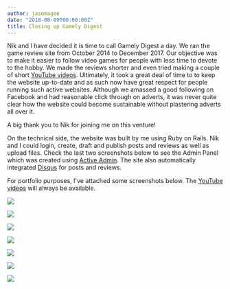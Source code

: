 ```yaml
---
author: jasemagee
date: "2018-08-09T00:00:00Z"
title: Closing up Gamely Digest
---
```

Nik and I have decided it is time to call Gamely Digest a day. We ran the game review site from October 2014 to December 2017. Our objective was to make it easier to follow video games for people with less time to devote to the hobby. We made the reviews shorter and even tried making a couple of short [YouTube videos](https://www.youtube.com/channel/UCE_Kq4L7N1lCRrAlMTRqQaA). Ultimately, it took a great deal of time to to keep the website up-to-date and as such now have great respect for people running such active websites. Although we amassed a good following on Facebook and had reasonable click through on adverts, it was never quite clear how the website could become sustainable without plastering adverts all over it.

A big thank you to Nik for joining me on this venture!

On the technical side, the website was built by me using Ruby on Rails. Nik and I could login, create, draft and publish posts and reviews as well as upload files. Check the last two screenshots below to see the Admin Panel which was created using [Active Admin](https://activeadmin.info/). The site also automatically integrated [Disqus](https://disqus.com) for posts and reviews.

For portfolio purposes, I've attached some screenshots below. The [YouTube videos](https://www.youtube.com/channel/UCE_Kq4L7N1lCRrAlMTRqQaA) will always be available.

<div class="center-align">

<a href="/img/gamely-digest/gamely-digest-1.jpg"><img class="responsive-img" src="/img/gamely-digest/gamely-digest-1.jpg" /></a>

<a href="/img/gamely-digest/gamely-digest-2.jpg"><img class="responsive-img" src="/img/gamely-digest/gamely-digest-2.jpg" /></a>

<a href="/img/gamely-digest/gamely-digest-3.png"><img class="responsive-img" src="/img/gamely-digest/gamely-digest-3.png" /></a>

<a href="/img/gamely-digest/gamely-digest-4.png"><img class="responsive-img" src="/img/gamely-digest/gamely-digest-4.png" /></a>

<a href="/img/gamely-digest/gamely-digest-5.jpg"><img class="responsive-img" src="/img/gamely-digest/gamely-digest-5.jpg" /></a>

<a href="/img/gamely-digest/gamely-digest-6.png"><img class="responsive-img" src="/img/gamely-digest/gamely-digest-6.png" /></a>

<a href="/img/gamely-digest/gamely-digest-7.png"><img class="responsive-img" src="/img/gamely-digest/gamely-digest-7.png" /></a>


</div>